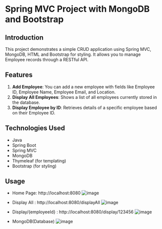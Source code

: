 # Spring MVC Project with MongoDB and Bootstrap
## Introduction
This project demonstrates a simple CRUD application using Spring MVC, MongoDB, HTML and Bootstrap for styling. It allows you to manage Employee records through a RESTful API.

## Features
1. **Add Employee**: You can add a new employee with fields like Employee ID, Employee Name, Employee Email, and Location.
2. **Display All Employees**: Shows a list of all employees currently stored in the database.
3. **Display Employee by ID**: Retrieves details of a specific employee based on their Employee ID.

## Technologies Used
- Java
- Spring Boot
- Spring MVC
- MongoDB
- Thymeleaf (for templating)
- Bootstrap (for styling)

## Usage
- Home Page: http://localhost:8080
  ![image](https://github.com/user-attachments/assets/cd349f7c-c0bc-47e8-8cda-ff3ae9eca3d0)
  
- Display All : http://localhost:8080/displayAll
  ![image](https://github.com/user-attachments/assets/7af7ce91-652f-47eb-8f39-ec3a86a8a231)
  
- Display/{employeeId} : http://localhost:8080/display/123456
  ![image](https://github.com/user-attachments/assets/385e4173-e93b-4d7c-977b-6fee8b89ea06)

- MongoDB(Database)
  ![image](https://github.com/user-attachments/assets/ac0c6c1a-e422-4ae8-885a-21b55c2f3e80)




